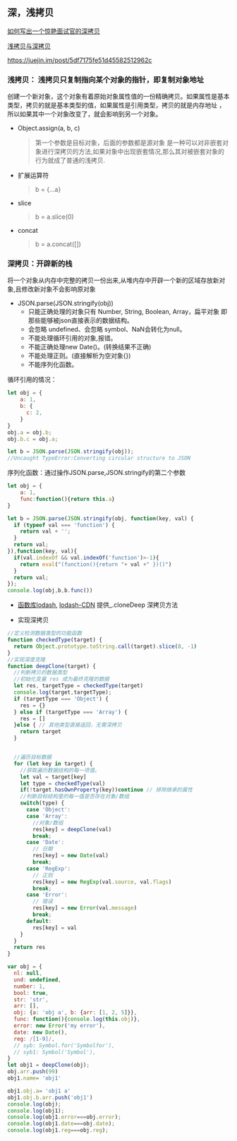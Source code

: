 ## <a name="深，浅拷贝">深，浅拷贝</a>
[如何写出一个惊艳面试官的深拷贝](https://juejin.im/post/5d6aa4f96fb9a06b112ad5b1)

[浅拷贝与深拷贝](https://juejin.im/post/5b5dcf8351882519790c9a2e)

https://juejin.im/post/5df7175fe51d45582512962c

### 浅拷贝： 浅拷贝只复制指向某个对象的指针，即复制对象地址
创建一个新对象，这个对象有着原始对象属性值的一份精确拷贝。如果属性是基本类型，拷贝的就是基本类型的值，如果属性是引用类型，拷贝的就是内存地址 ，所以如果其中一个对象改变了，就会影响到另一个对象。

* Object.assign(a, b, c)
  >第一个参数是目标对象，后面的参数都是源对象
   是一种可以对非嵌套对象进行深拷贝的方法,如果对象中出现嵌套情况,那么其对被嵌套对象的行为就成了普通的浅拷贝.

* 扩展运算符
  >b = {...a}


* slice
  > b = a.slice(0)

* concat
  >b = a.concat([])


### 深拷贝：开辟新的栈  
将一个对象从内存中完整的拷贝一份出来,从堆内存中开辟一个新的区域存放新对象,且修改新对象不会影响原对象


* JSON.parse(JSON.stringify(obj))
  - 只能正确处理的对象只有 Number, String, Boolean, Array，扁平对象 即那些能够被json直接表示的数据结构。
  - 会忽略 undefined、会忽略 symbol、NaN会转化为null。
  - 不能处理循环引用的对象,报错。
  - 不能正确处理new Date()。(转换结果不正确)
  - 不能处理正则。(直接解析为空对象{})
  - 不能序列化函数。

循环引用的情况：
```js
let obj = {
    a: 1,
    b: {
      c: 2,
    }
}
obj.a = obj.b;
obj.b.c = obj.a;

let b = JSON.parse(JSON.stringify(obj));
//Uncaught TypeError:Converting circular structure to JSON
```

序列化函数：通过操作JSON.parse,JSON.stringify的第二个参数
```js
let obj = {
    a: 1,
    func:function(){return this.a}
}

let b = JSON.parse(JSON.stringify(obj, function(key, val) {
  if (typeof val === 'function') {
    return val + '';
  }
  return val;
}),function(key, val){
  if(val.indexOf && val.indexOf('function')>-1){
    return eval("(function(){return "+ val +" })()")
  }
  return val;
});
console.log(obj,b,b.func())
```

* [函数库lodash](https://www.lodashjs.com/),  [lodash-CDN](https://www.bootcdn.cn/lodash.js/)  提供_.cloneDeep 深拷贝方法

* 实现深拷贝
```js
//定义检测数据类型的功能函数
function checkedType(target) {
  return Object.prototype.toString.call(target).slice(8, -1)
}
//实现深度克隆
function deepClone(target) {
  //判断拷贝的数据类型
  //初始化变量 res 成为最终克隆的数据
  let res, targetType = checkedType(target)
  console.log(target,targetType);
  if (targetType === 'Object') {
    res = {}
  } else if (targetType === 'Array') {
    res = []
  }else { // 其他类型直接返回，无需深拷贝
    return target
  }


  //遍历目标数据
  for (let key in target) {
    //获取遍历数据结构的每一项值。
    let val = target[key]
    let type = checkedType(val)
    if(!target.hasOwnProperty(key))continue // 排除继承的属性
    //判断目标结构里的每一值是否存在对象/数组
    switch(type) {
      case 'Object':
      case 'Array':
        //对象/数组
        res[key] = deepClone(val)
        break;
      case 'Date':
        // 日期
        res[key] = new Date(val)
        break;  
      case 'RegExp':
        // 正则
        res[key] = new RegExp(val.source, val.flags)
        break;  
      case 'Error':
        // 错误
        res[key] = new Error(val.message)
        break;  
      default:
        res[key] = val  
    }
  }
  return res
}

var obj = {
  nl: null,
  und: undefined,
  number: 1,
  bool: true,
  str: 'str',
  arr: [],
  obj: {a: 'obj a', b: {arr: [1, 2, 5]}},
  func: function(){console.log(this.obj)},
  error: new Error('my error'),
  date: new Date(),
  reg: /[1-9]/,
  // syb: Symbol.for('Symbolfor'),
  // syb1: Symbol('Symbol'),
}
let obj1 = deepClone(obj);
obj.arr.push(99)
obj1.name= 'obj1'

obj1.obj.a= 'obj1 a'
obj1.obj.b.arr.push('obj1')
console.log(obj);
console.log(obj1);
console.log(obj1.error===obj.error);
console.log(obj1.date===obj.date);
console.log(obj1.reg===obj.reg);
```
